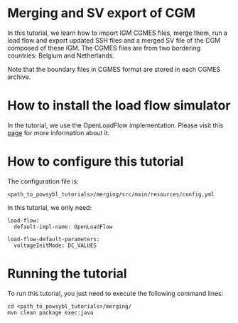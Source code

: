 # Merging and SV export of CGM

In this tutorial, we learn how to import IGM CGMES files, merge them, run a load flow and export updated SSH files and a merged SV file of the CGM composed of these IGM. The CGMES files are from two bordering countries: Belgium and Netherlands.

Note that the boundary files in CGMES format are stored in each CGMES archive.

# How to install the load flow simulator  
In the tutorial, we use the OpenLoadFlow implementation. Please visit this [page](https://powsybl.readthedocs.io/projects/powsybl-open-loadflow/en/latest/) for more information about it.

# How to configure this tutorial
The configuration file is:
```
<path_to_powsybl_tutorials>/merging/src/main/resources/config.yml
```
In this tutorial, we only need:
```
load-flow:
  default-impl-name: OpenLoadFlow

load-flow-default-parameters:
  voltageInitMode: DC_VALUES
```

# Running the tutorial
To run this tutorial, you just need to execute the following command lines:
```
cd <path_to_powsybl_tutorials>/merging/
mvn clean package exec:java
```
